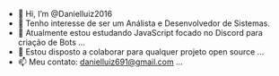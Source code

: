 - 👋 Hi, I’m @Danielluiz2016
- 👀 Tenho interesse de ser um Análista e Desenvolvedor de Sistemas.
- 🌱 Atualmente estou estudando JavaScript focado no Discord para criação de Bots ...
- 💞️ Estou disposto a colaborar para qualquer projeto open source ...
- 📫 Meu contato: danielluiz691@gmail.com ...
<!---
Danielluiz2016/Danielluiz2016 is a ✨ special ✨ repository because its `README.md` (this file) appears on your GitHub profile.
You can click the Preview link to take a look at your changes.
--->
